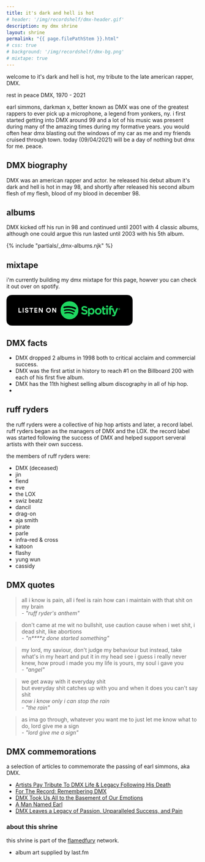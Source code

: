 ```yaml
---
title: it's dark and hell is hot
# header: '/img/recordshelf/dmx-header.gif'
description: my dmx shrine
layout: shrine
permalink: "{{ page.filePathStem }}.html"
# css: true
# background: '/img/recordshelf/dmx-bg.png'
# mixtape: true
---
```


welcome to it's dark and hell is hot, my tribute to the late american rapper, DMX.

rest in peace DMX, 1970 - 2021

earl simmons, darkman x, better known as DMX was one of the greatest rappers to ever pick up a microphone, a legend from yonkers, ny. i first started getting into DMX around 99 and a lot of his music was present during many of the amazing times during my formative years. you would often hear dmx blasting out the windows of my car as me and my friends cruised through town. today (09/04/2021) will be a day of nothing but dmx for me. peace.

## DMX biography

DMX was an american rapper and actor. he released his debut album it's dark and hell is hot in may 98, and shortly after released his second album flesh of my flesh, blood of my blood in december 98. 

## albums

DMX kicked off his run in 98 and continued until 2001 with 4 classic albums, although one could argue this run lasted until 2003 with his 5th album.

{% include "partials/_dmx-albums.njk" %}

## mixtape

i'm currently building my dmx mixtape for this page, howver you can check it out over on spotify.

<a href="https://open.spotify.com/playlist/4znazXAVg5JzrSztz9QScn?si=3e074ac2ab1b4f30" target="_blank"><img src="../img/badges/spotify.svg" alt="listen to my dmx mixtape on spotify"  width="330px" /></a>

## DMX facts

- DMX dropped 2 albums in 1998 both to critical acclaim and commercial success.
- DMX was the first artist in history to reach #1 on the Billboard 200 with each of his first five album.
- DMX has the 11th highest selling album discography in all of hip hop.
- 

## ruff ryders

the ruff ryders were a collective of hip hop artists and later, a record label. ruff ryders began as the managers of DMX and the LOX. the record label was started following the success of DMX and helped support serveral artists with their own success.

the members of ruff ryders were:
- DMX (deceased)
- jin
- fiend
- eve
- the LOX
- swiz beatz
- dancil
- drag-on
- aja smith
- pirate
- parle
- infra-red & cross
- katoon
- flashy
- yung wun
- cassidy

## DMX quotes

> all i know is pain, all i feel is rain
> how can i maintain with that shit on my brain<br>
>  <cite>- "ruff ryder's anthem"</cite>

> don't came at me wit no bullshit, use caution cause when i wet shit, i dead shit, like abortions <br>
> <cite>- "n****z done started something"</cite>

> my lord, my saviour, don't judge my behaviour but instead, take what's in my heart and put it in my head see i guess i really never knew, how proud i made you my life is yours, my soul i gave you <br>
> <cite>- "angel"</cite>

> we get away with it everyday shit <br>
> but everyday shit catches up with you and when it does you can't say shit <br>
> _now i know only i can stop the rain_ <br>
> <cite>- "the rain"</cite>

> as ima go through, whatever you want me to
> just let me know what to do, lord give me a sign<br>
> <cite>- "lord give me a sign"</cite>

## DMX commemorations

a selection of articles to commemorate the passing of earl simmons, aka DMX.

- [Artists Pay Tribute To DMX Life & Legacy Following His Death](https://genius.com/a/artists-pay-tribute-to-dmx-life-legacy-following-his-death)
- [For The Record: Remembering DMX](https://genius.com/videos/Remembering-dmx)
- [DMX Took Us All to the Basement of Our Emotions](https://www.vulture.com/article/eddie-huang-dmx-remembrance.html)
- [A Man Named Earl](https://www.vulture.com/article/dmx-obituary.html)
- [DMX Leaves a Legacy of Passion, Unparalleled Success, and Pain](https://www.theringer.com/2021/4/9/22374949/dmx-obituary-earl-simmons)


### about this shrine

this shrine is part of the [flamedfury](../) network.

- album art supplied by last.fm
